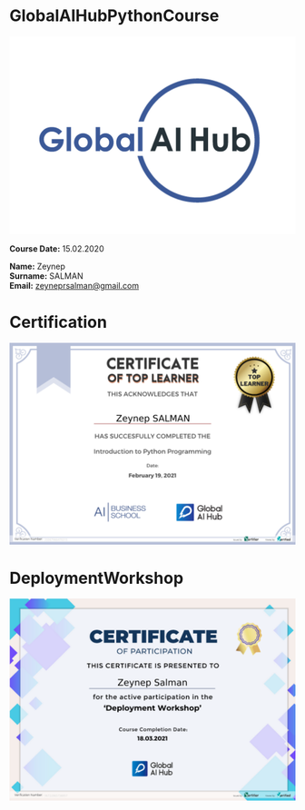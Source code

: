 # GlobalAIHubPythonCourse
<img widht="964" alt=" " src="https://github.com/zeynepsl/GlobalAIHubPythonCourse/blob/main/logo.png">

**Course Date:** 15.02.2020 

**Name:** Zeynep  
**Surname:** SALMAN  
**Email:** zeyneprsalman@gmail.com  


# Certification
<img widht="964" alt="My Certificate" src="https://github.com/zeynepsl/GlobalAIHubPythonCourse/blob/main/MyCertificate.png">

# DeploymentWorkshop
<img widht="964" alt="my deployment workshop certificate" src="https://github.com/zeynepsl/GlobalAIHubPythonCourse/blob/main/myDeploymentWorkshopCertificate.png">

